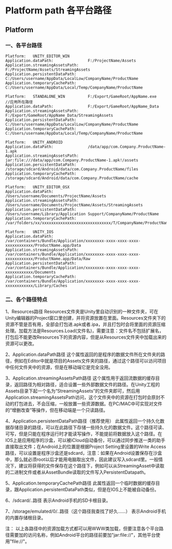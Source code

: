 # Platform path 各平台路径

## Platform

### 一、各平台路径

```
Platform:   UNITY_EDITOR_WIN
Application.dataPath:               F:/ProjectName/Assets
Application.streamingAssetsPath:    F:/ProjectName/Assets/StreamingAssets
Application.persistentDataPath:     C:/Users/username/AppData/LocalLow/CompanyName/ProductName
Application.temporaryCachePath:     C:/Users/username/AppData/Local/Temp/CompanyName/ProductName

Platform:   STANDALONE_WIN          F:/Export/GameRoot/AppName.exe      //应用所在路径
Application.dataPath:               F:/Export/GameRoot/AppName_Data
Application.streamingAssetsPath:    F:/Export/GameRoot/AppName_Data/StreamingAssets
Application.persistentDataPath:     C:/Users/username/AppData/LocalLow/CompanyName/ProductName
Application.temporaryCachePath:     C:/Users/username/AppData/Local/Temp/CompanyName/ProductName

Platform:   UNITY_ANDROID
Application.dataPath:               /data/app/com.Company.ProductName-1.apk
Application.streamingAssetsPath:    jar:file:///data/app/com.Company.ProductName-1.apk!/assets
Application.persistentDataPath:     /storage/sdcard/Android/data/com.Company.ProductName/files
Application.temporaryCachePath:     /storage/sdcard/Android/data/com.Company.ProductName/cache

Platform:   UNITY_EDITOR_OSX
Application.dataPath:               /Users/username/Documents/ProjectName/Assets
Application.streamingAssetsPath:    /Users/username/Documents/ProjectName/Assets/StreamingAssets
Application.persistentDataPath:     /Users/username/Library/Application Support/CompanyName/ProductName
Application.temporaryCachePath:     /var/folders/xx/xxxxxxxxxxxxxxxxxxxxxxxxxxxxxx/T/CompanyName/ProductName

Platform:   UNITY_IOS
Application.dataPath:               /var/containers/Bundle/Application/xxxxxxxx-xxxx-xxxx-xxxx-xxxxxxxxxxxx/ProductName.app/Data
Application.streamingAssetsPath:    /var/containers/Bundle/Application/xxxxxxxx-xxxx-xxxx-xxxx-xxxxxxxxxxxx/ProductName.app/Data/Raw
Application.persistentDataPath:     /var/containers/Bundle/Application/xxxxxxxx-xxxx-xxxx-xxxx-xxxxxxxxxxxx/Documents
Application.temporaryCachePath:     /var/containers/Bundle/Application/xxxxxxxx-xxxx-xxxx-xxxx-xxxxxxxxxxxx/Library/Caches
```


### 二、各个路径特点
1、Resources路径
Resources文件夹是Unity里自动识别的一种文件夹，可在Unity编辑器的Project窗口里创建，并将资源放置在里面。Resources文件夹下的资源不管是否有用，全部会打包进.apk或者.ipa，并且打包时会将里面的资源压缩处理。加载方法是Resources.Load(文件名)，需要注意：文件名不包括扩展名，打包后不能更改Resources下的资源内容，但是从Resources文件夹中加载出来的资源可以更改。

2、Application.dataPath路径
这个属性返回的是程序的数据文件所在文件夹的路径，例如在Editor中就是项目的Assets文件夹的路径，通过这个路径可以访问项目中任何文件夹中的资源，但是在移动端它是完全没用。

3、Application.streamingAssetsPath路径
这个属性用于返回流数据的缓存目录，返回路径为相对路径，适合设置一些外部数据文件的路径。在Unity工程的Assets目录下起一个名为“StreamingAssets”的文件夹即可，然后用Application.streamingAssetsPath访问，这个文件夹中的资源在打包时会原封不动的打包进去，不会压缩，一般放置一些资源数据。在PC/MAC中可实现对文件的“增删改查”等操作，但在移动端是一个只读路径。

4、Application.persistentDataPath路径（推荐使用）
此属性返回一个持久化数据存储目录的路径，可以在此路径下存储一些持久化的数据文件。这个路径可读、可写，但是只能在程序运行时才能读写操作，不能提前将数据放入这个路径。在IOS上是应用程序的沙盒，可以被iCloud自动备份，可以通过同步推送一类的助手直接取出文件；在Android上的位置是根据Project Setting里设置的Write Access路径，可以设置是程序沙盒还是sdcard，注意：如果在Android设置保存在沙盒中，那么就必须root以后才能用电脑取出文件，因此建议写入sdcard里。一般情况下，建议将获得的文件保存在这个路径下，例如可以从StreamingAsset中读取的二进制文件或者从AssetBundle读取的文件写入PersistentDatapath。

5、Application.temporaryCachePath路径
此属性返回一个临时数据的缓存目录，跟Application.persistentDataPath类似，但是在IOS上不能被自动备份。

6、/sdcard/..路径
表示Android手机的SD卡根目录。

7、/storage/emulated/0/..路径（这个路径我查找了好久……）
表示Android手机的内置存储根目录。

注：
以上各路径中的资源加载方式都可以用WWW类加载，但要注意各个平台路径需要加的访问名称，例如Android平台的路径前要加"jar:file://"，其他平台使用"file://"。
